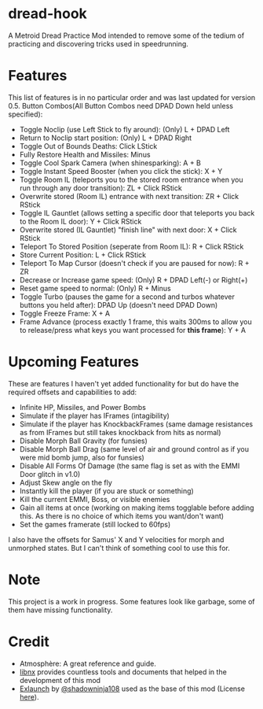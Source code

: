 # dread-hook
A Metroid Dread Practice Mod intended to remove some of the tedium of practicing and discovering tricks used in speedrunning.

# Features
This list of features is in no particular order and was last updated for version 0.5.
 Button Combos(All Button Combos need DPAD Down held unless specified):
 - Toggle Noclip (use Left Stick to fly around): (Only) L + DPAD Left
 - Return to Noclip start position: (Only) L + DPAD Right
 - Toggle Out of Bounds Deaths: Click LStick
 - Fully Restore Health and Missiles: Minus
 - Toggle Cool Spark Camera (when shinesparking): A + B
 - Toggle Instant Speed Booster (when you click the stick): X + Y
 - Toggle Room IL (teleports you to the stored room entrance when you run through any door transition): ZL + Click RStick
 - Overwrite stored (Room IL) entrance with next transition: ZR + Click RStick
 - Toggle IL Gauntlet (allows setting a specific door that teleports you back to the Room IL door): Y + Click RStick
 - Overwrite stored (IL Gauntlet) "finish line" with next door: X + Click RStick
 - Teleport To Stored Position (seperate from Room IL): R + Click RStick
 - Store Current Position: L + Click RStick
 - Teleport To Map Cursor (doesn't check if you are paused for now): R + ZR
 - Decrease or Increase game speed: (Only) R + DPAD Left(-) or Right(+)
 - Reset game speed to normal: (Only) R + Minus
 - Toggle Turbo (pauses the game for a second and turbos whatever buttons you held after): DPAD Up (doesn't need DPAD Down)
 - Toggle Freeze Frame: X + A
 - Frame Advance (process exactly 1 frame, this waits 300ms to allow you to release/press what keys you want processed for <b>this frame</b>): Y + A

# Upcoming Features
These are features I haven't yet added functionality for but do have the required offsets and capabilities to add:
 - Infinite HP, Missiles, and Power Bombs
 - Simulate if the player has IFrames (intagibility)
 - Simulate if the player has KnockbackFrames (same damage resistances as from IFrames but still takes knockback from hits as normal)
 - Disable Morph Ball Gravity (for funsies)
 - Disable Morph Ball Drag (same level of air and ground control as if you were mid bomb jump, also for funsies)
 - Disable All Forms Of Damage (the same flag is set as with the EMMI Door glitch in v1.0)
 - Adjust Skew angle on the fly
 - Instantly kill the player (if you are stuck or something)
 - Kill the current EMMI, Boss, or visible enemies
 - Gain all items at once (working on making items togglable before adding this. As there is no choice of which items you want/don't want)
 - Set the games framerate (still locked to 60fps)

I also have the offsets for Samus' X and Y velocities for morph and unmorphed states. But I can't think of something cool to use this for.

# Note
This project is a work in progress. Some features look like garbage, some of them have missing functionality.

# Credit
- Atmosphère: A great reference and guide.
- [libnx](https://github.com/switchbrew/libnx/) provides countless tools and documents that helped in the development of this mod
- [Exlaunch](https://github.com/shadowninja108/exlaunch/) by [@shadowninja108](https://github.com/shadowninja108/) used as the base of this mod (License [here](https://github.com/shadowninja108/exlaunch/LICENSE)).

